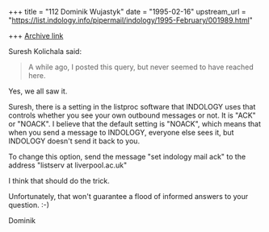 +++
title = "112 Dominik Wujastyk"
date = "1995-02-16"
upstream_url = "https://list.indology.info/pipermail/indology/1995-February/001989.html"

+++
[Archive link](https://list.indology.info/pipermail/indology/1995-February/001989.html)

Suresh Kolichala said:
> 
> A while ago, I posted this query, but never seemed to have reached here.
> 

Yes, we all saw it.

Suresh, there is a setting in the listproc software that INDOLOGY uses
that controls whether you see your own outbound messages or not.  It is
"ACK" or "NOACK".  I believe that the default setting is "NOACK", which
means that when you send a message to INDOLOGY, everyone else sees it,
but INDOLOGY doesn't send it back to you.

To change this option, send the message
        "set indology mail ack"
to the address
        "listserv at liverpool.ac.uk"

I think that should do the trick.

Unfortunately, that won't guarantee a flood of informed answers to your
question.    :-)

Dominik





